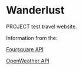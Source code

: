 # Wanderlust

PROJECT test travel website.

Information from the: 

[Foursquare API](https://developer.foursquare.com/)

[OpenWeather API](https://openweathermap.org/current)

